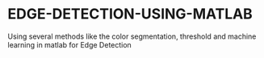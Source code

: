 # EDGE-DETECTION-USING-MATLAB
Using several methods like the color segmentation, threshold and machine learning in matlab for Edge Detection
